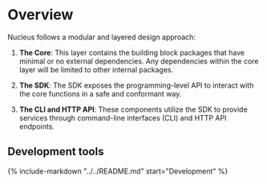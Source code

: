 # Overview

Nucleus follows a modular and layered design approach:

1. **The Core**: This layer contains the building block packages that have minimal or no external dependencies. Any dependencies within the core layer will be limited to other internal packages.

2. **The SDK**: The SDK exposes the programming-level API to interact with the core functions in a safe and conformant way.

3. **The CLI and HTTP API**: These components utilize the SDK to provide services through command-line interfaces (CLI) and HTTP API endpoints.

<!-- Add graph here -->

## Development tools

{% include-markdown "../../README.md"
    start="Development"
%}


